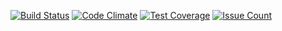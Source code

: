 [![Build Status](https://travis-ci.org/sotlampr/studious-octo-spork.svg?branch=qa)](https://travis-ci.org/sotlampr/studious-octo-spork)
[![Code Climate](https://codeclimate.com/github/sotlampr/studious-octo-spork/badges/gpa.svg)](https://codeclimate.com/github/sotlampr/studious-octo-spork)
[![Test Coverage](https://codeclimate.com/github/sotlampr/studious-octo-spork/badges/coverage.svg)](https://codeclimate.com/github/sotlampr/studious-octo-spork/coverage)
[![Issue Count](https://codeclimate.com/github/sotlampr/studious-octo-spork/badges/issue_count.svg)](https://codeclimate.com/github/sotlampr/studious-octo-spork)
